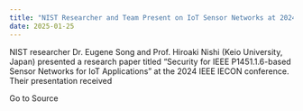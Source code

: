 ```yaml
---
title: "NIST Researcher and Team Present on IoT Sensor Networks at 2024 IEEE IECON"
date: 2025-01-25
---
```


NIST researcher Dr. Eugene Song and Prof. Hiroaki Nishi (Keio University, Japan) presented a research paper titled “Security for IEEE P1451.1.6-based Sensor Networks for IoT Applications” at the 2024 IEEE IECON conference. Their presentation received

Go to Source
